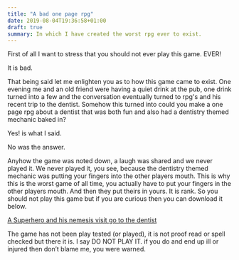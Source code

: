 ```yaml
---
title: "A bad one page rpg"
date: 2019-08-04T19:36:58+01:00
draft: true
summary: In which I have created the worst rpg ever to exist.
---
```


First of all I want to stress that you should not ever play this game. EVER! 

It is bad.

That being said let me enlighten you as to how this game came to exist. One evening me
and an old friend were having a quiet drink at the pub, one drink turned into a few and the conversation eventually turned to rpg's and his recent trip to the dentist. Somehow this turned into could you make a one page rpg about a dentist that was both fun and also had a dentistry themed mechanic baked in?

Yes! is what I said.

No was the answer.

Anyhow the game was noted down, a laugh was shared and we never played it. We never played it, you see, because the dentistry themed mechanic was putting your fingers into the other players mouth. This is why this is the worst game of all time, you actually have to put your fingers in the other players mouth. And then they put theirs in yours. It is rank. So you should not play this game but if you are curious then you can download it below. 

<a href="dentist.pdf" download>A Superhero and his nemesis visit go to the dentist</a>

The game has not been play tested (or played), it is not proof read or spell checked but there it is. I say DO NOT PLAY IT. if you do and end up ill or injured then don’t blame me, you were warned.
